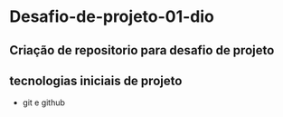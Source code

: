 # Desafio-de-projeto-01-dio

## Criação de repositorio para desafio de projeto
## tecnologias iniciais de projeto
- git e github
